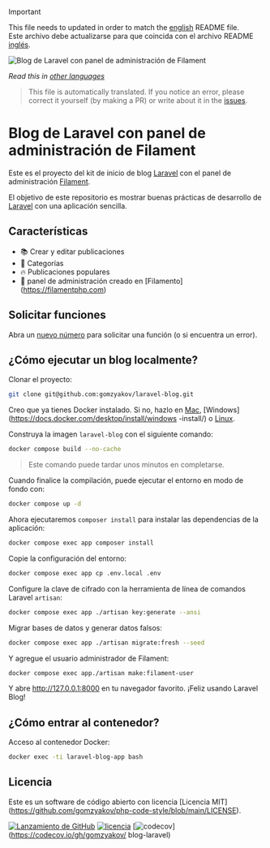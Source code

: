 >[!IMPORTANT]
>This file needs to updated in order to match the [english](/README.md) README file.  
>Este archivo debe actualizarse para que coincida con el archivo README [inglés](/README.md).

![Blog de Laravel con panel de administración de Filament](../docs/social-preview-en.png)

_Read this in [other languages](./Translations.md)_

>This file is automatically translated. If you notice an error, please correct it yourself (by making a PR) or write about it in the [issues](https://github.com/gomzyakov/laravel-blog/issues).

# Blog de Laravel con panel de administración de Filament

Este es el proyecto del kit de inicio de blog [Laravel](https://laravel.com) con el panel de administración [Filament](https://filamentphp.com).

El objetivo de este repositorio es mostrar buenas prácticas de desarrollo de [Laravel](https://laravel.com) con una aplicación sencilla.

## Características

- 📚 Crear y editar publicaciones
- 🥑 Categorías
- 🔥 Publicaciones populares
- 🎉 panel de administración creado en [Filamento] (https://filamentphp.com)

## Solicitar funciones

Abra un [nuevo número](https://github.com/gomzyakov/laravel-blog/issues/new) para solicitar una función (o si encuentra un error).

## ¿Cómo ejecutar un blog localmente?

Clonar el proyecto:

```bash
git clone git@github.com:gomzyakov/laravel-blog.git
```

Creo que ya tienes Docker instalado. Si no, hazlo en [Mac](https://docs.docker.com/desktop/install/mac-install/), [Windows](https://docs.docker.com/desktop/install/windows -install/) o [Linux](https://docs.docker.com/desktop/install/linux-install/).

Construya la imagen `laravel-blog` con el siguiente comando:

```bash
docker compose build --no-cache
```

>Este comando puede tardar unos minutos en completarse.

Cuando finalice la compilación, puede ejecutar el entorno en modo de fondo con:

```bash
docker compose up -d
```

Ahora ejecutaremos `composer install` para instalar las dependencias de la aplicación:

```bash
docker compose exec app composer install
```

Copie la configuración del entorno:

```bash
docker compose exec app cp .env.local .env
```

Configure la clave de cifrado con la herramienta de línea de comandos Laravel `artisan`:

```bash
docker compose exec app ./artisan key:generate --ansi
```

Migrar bases de datos y generar datos falsos:

```bash
docker compose exec app ./artisan migrate:fresh --seed
```

Y agregue el usuario administrador de Filament:

```bash
docker compose exec app./artisan make:filament-user
```

Y abre http://127.0.0.1:8000 en tu navegador favorito. ¡Feliz usando Laravel Blog!

## ¿Cómo entrar al contenedor?

Acceso al contenedor Docker:

```bash
docker exec -ti laravel-blog-app bash
```

## Licencia

Este es un software de código abierto con licencia [Licencia MIT] (https://github.com/gomzyakov/php-code-style/blob/main/LICENSE).


[![Lanzamiento de GitHub](https://img.shields.io/github/release/gomzyakov/laravel-blog.svg)](https://github.com/gomzyakov/laravel-blog/releases/latest)
[![licencia](https://img.shields.io/badge/License-MIT-green.svg)](https://github.com/gomzyakov/laravel-blog/blob/development/LICENSE)
[![codecov](https://codecov.io/gh/gomzyakov/laravel-blog/branch/main/graph/badge.svg?token=4CYTVMVUYV)](https://codecov.io/gh/gomzyakov/ blog-laravel)
